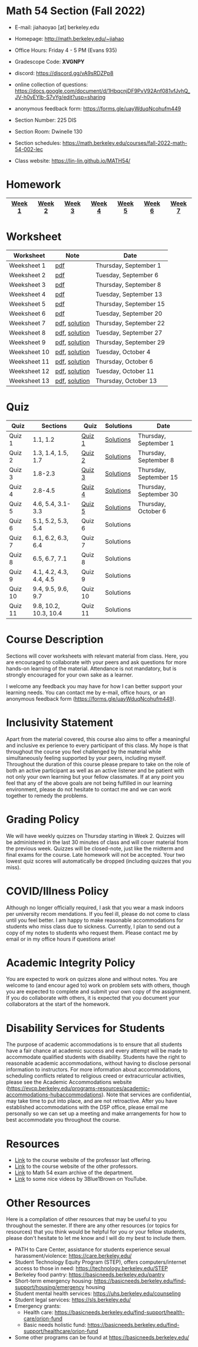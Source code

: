 # Math 54 Section (Fall 2022)

- E-mail: jiahaoyao [at] berkeley.edu

- Homepage: http://math.berkeley.edu/~jiahao

- Office Hours: Friday 4 - 5 PM (Evans 935)

- Gradescope Code: **XVGNPY**

- discord: https://discord.gg/vA9sRDZPp8

- online collection of questions: https://docs.google.com/document/d/1HbqcnjDF9PvV92Anf081vfJvhQ_JV-h0vEYlb-S7vYg/edit?usp=sharing

- anonymous feedback form: https://forms.gle/uayWduqNcohufm449

- Section Number: 225 DIS

- Section Room: Dwinelle 130

- Section schedules: https://math.berkeley.edu/courses/fall-2022-math-54-002-lec

- Class website: https://lin-lin.github.io/MATH54/


# Homework

| [Week 1](https://math.berkeley.edu/~jiahao/gsi/54_22f/hw/hw1.pdf)   | [Week 2](https://math.berkeley.edu/~jiahao/gsi/54_22f/hw/hw2.pdf)                                                                  | [Week 3](https://math.berkeley.edu/~jiahao/gsi/54_22f/hw/hw3.pdf)  | [Week 4](https://math.berkeley.edu/~jiahao/gsi/54_22f/hw/hw4.pdf)          | [Week 5](https://math.berkeley.edu/~jiahao/gsi/54_22f/hw/hw5.pdf)            |[Week 6](https://math.berkeley.edu/~jiahao/gsi/54_22f/hw/hw6.pdf)            | [Week 7](https://math.berkeley.edu/~jiahao/gsi/54_22f/hw/hw7.pdf)            |
|-------------|-----------------------------------------------------------------------|-----------------------|------|---|---|---|


# Worksheet

| Worksheet   | Note                                                                  | Date                  |
|-------------|-----------------------------------------------------------------------|-----------------------|
| Weeksheet 1 | [pdf](https://math.berkeley.edu/~jiahao/gsi/54_22f/worksheet/ws1.pdf) | Thursday, September 1 |
| Weeksheet 2 | [pdf](https://math.berkeley.edu/~jiahao/gsi/54_22f/worksheet/ws2.pdf) | Tuesday, September 6  |
| Weeksheet 3 | [pdf](https://math.berkeley.edu/~jiahao/gsi/54_22f/worksheet/ws3.pdf) | Thursday, September 8 |
| Weeksheet 4 | [pdf](https://math.berkeley.edu/~jiahao/gsi/54_22f/worksheet/ws4.pdf) | Tuesday, September 13  |
| Weeksheet 5 | [pdf](https://math.berkeley.edu/~jiahao/gsi/54_22f/worksheet/ws5.pdf) | Thursday, September 15 |
| Weeksheet 6 | [pdf](https://math.berkeley.edu/~jiahao/gsi/54_22f/worksheet/ws6.pdf) | Tuesday, September 20 |
| Weeksheet 7 | [pdf](https://math.berkeley.edu/~jiahao/gsi/54_22f/worksheet/ws7.pdf), [solution](https://math.berkeley.edu/~jiahao/gsi/54_22f/worksheet/ws7sol.pdf) | Thursday, September 22 |
| Weeksheet 8 | [pdf](https://math.berkeley.edu/~jiahao/gsi/54_22f/worksheet/ws8.pdf), [solution](https://math.berkeley.edu/~jiahao/gsi/54_22f/worksheet/ws8sol.pdf) | Tuesday, September 27 |
| Weeksheet 9 | [pdf](https://math.berkeley.edu/~jiahao/gsi/54_22f/worksheet/ws9.pdf), [solution](https://math.berkeley.edu/~jiahao/gsi/54_22f/worksheet/ws9sol.pdf) | Thursday, September 29 |
| Weeksheet 10 | [pdf](https://math.berkeley.edu/~jiahao/gsi/54_22f/worksheet/ws10.pdf), [solution](https://math.berkeley.edu/~jiahao/gsi/54_22f/worksheet/ws10sol.pdf) | Tuesday, October 4 |
| Weeksheet 11 | [pdf](https://math.berkeley.edu/~jiahao/gsi/54_22f/worksheet/ws11.pdf), [solution](https://math.berkeley.edu/~jiahao/gsi/54_22f/worksheet/ws11sol.pdf) | Thursday, October 6 |
| Weeksheet 12 | [pdf](https://math.berkeley.edu/~jiahao/gsi/54_22f/worksheet/ws12.pdf), [solution](https://math.berkeley.edu/~jiahao/gsi/54_22f/worksheet/ws12sol.pdf) | Tuesday, October 11 |
| Weeksheet 13 | [pdf](https://math.berkeley.edu/~jiahao/gsi/54_22f/worksheet/ws13.pdf), [solution](https://math.berkeley.edu/~jiahao/gsi/54_22f/worksheet/ws13sol.pdf) | Thursday, October 13 |

# Quiz

| Quiz    | Sections                | Quiz    | Solutions | Date                  |
| ------- | ----------------------- | ------- | --------- | --------------------- |
| Quiz 1  | 1.1, 1.2                | [Quiz 1](https://math.berkeley.edu/~jiahao/gsi/54_22f/quiz/q1.pdf)  | [Solutions](https://math.berkeley.edu/~jiahao/gsi/54_22f/quiz/q1sol.pdf) | Thursday, September 1 |
| Quiz 2  | 1.3, 1.4, 1.5, 1.7      | [Quiz 2](https://math.berkeley.edu/~jiahao/gsi/54_22f/quiz/q2.pdf)  | [Solutions](https://math.berkeley.edu/~jiahao/gsi/54_22f/quiz/q2sol.pdf) | Thursday, September 8 |
| Quiz 3  | 1.8-2.3                 | [Quiz 3](https://math.berkeley.edu/~jiahao/gsi/54_22f/quiz/q3.pdf)   | [Solutions](https://math.berkeley.edu/~jiahao/gsi/54_22f/quiz/q3sol.pdf) | Thursday, September 15|
| Quiz 4  | 2.8-4.5                 | [Quiz 4](https://math.berkeley.edu/~jiahao/gsi/54_22f/quiz/q4.pdf)   | [Solutions](https://math.berkeley.edu/~jiahao/gsi/54_22f/quiz/q4sol.pdf) | Thursday, September 30|
| Quiz 5  | 4.6, 5.4, 3.1-3.3       | [Quiz 5](https://math.berkeley.edu/~jiahao/gsi/54_22f/quiz/q5.pdf)  | [Solutions](https://math.berkeley.edu/~jiahao/gsi/54_22f/quiz/q5sol.pdf) | Thursday, October 6   |
| Quiz 6  | 5.1, 5.2, 5.3, 5.4      | Quiz 6  | Solutions |                       |
| Quiz 7  | 6.1, 6.2, 6.3, 6.4      | Quiz 7  | Solutions |                       |
| Quiz 8  | 6.5, 6.7, 7.1           | Quiz 8  | Solutions |                       |
| Quiz 9  | 4.1, 4.2, 4.3, 4.4, 4.5 | Quiz 9  | Solutions |                       |
| Quiz 10 | 9.4, 9.5, 9.6, 9.7      | Quiz 10 | Solutions |                       |
| Quiz 11 | 9.8, 10.2, 10.3, 10.4   | Quiz 11 | Solutions |                       |

# Course Description

Sections will cover worksheets with relevant material from class. Here, you are encouraged to collaborate with your peers and ask questions for more hands-on learning of the material. Attendance is not mandatory, but is strongly encouraged for your own sake as a learner. 

I welcome any feedback you may have for how I can better support your learning needs. You can contact me by e-mail, office hours, or an anonymous feedback form (https://forms.gle/uayWduqNcohufm449). 

# Inclusivity Statement

Apart from the material covered, this course also aims to offer a meaningful and inclusive ex perience to every participant of this class. My hope is that throughout the course you feel challenged by the material while simultaneously feeling supported by your peers, including myself. Throughout the duration of this course please prepare to take on the role of both an active participant as well as an active listener and be patient with not only your own learning but your fellow classmates. If at any point you feel that any of the above goals are not being fulfilled in our learning environment, please do not hesitate to contact me and we can work together to remedy the problems. 

# Grading Policy

We will have weekly quizzes on Thursday starting in Week 2. Quizzes will be administered in the last 30 minutes of class and will cover material from the previous week. Quizzes will be closed-note, just like the midterm and final exams for the course. Late homework will not be accepted. Your two lowest quiz scores will automatically be dropped (including quizzes that you miss). 

# COVID/Illness Policy

Although no longer officially required, I ask that you wear a mask indoors per university recom mendations. If you feel ill, please do not come to class until you feel better. I am happy to make reasonable accommodations for students who miss class due to sickness. Currently, I plan to send out a copy of my notes to students who request them. Please contact me by email or in my office hours if questions arise! 

# Academic Integrity Policy 

You are expected to work on quizzes alone and without notes. You are welcome to (and encour aged to) work on problem sets with others, though you are expected to complete and submit your own copy of the assignment. If you do collaborate with others, it is expected that you document your collaborators at the start of the homework. 

# Disability Services for Students 

The purpose of academic accommodations is to ensure that all students have a fair chance at academic success and every attempt will be made to accommodate qualified students with disability. Students have the right to reasonable academic accommodations, without having to disclose personal information to instructors. For more information about accommodations, scheduling conflicts related to religious creed or extracurricular activities, please see the Academic Accommodations website (https://evcp.berkeley.edu/programs-resources/academic-accommodations-hubaccommodations). Note that services are confidential, may take time to put into place, and are not retroactive. After you have established accommodations with the DSP office, please email me personally so we can set up a meeting and make arrangements for how to best accommodate you throughout the course. 


# Resources

- [Link](https://github.com/lin-lin/MATH54/tree/2020Spring) to the course website of the professor last offering.
- [Link](https://math.berkeley.edu/~nikhil/courses/54.s21/) to the course website of the other professors.
- [Link](https://math.berkeley.edu/courses/archives/exams/math-54/) to Math 54 exam archive of the department.
- [Link](https://www.youtube.com/playlist?list=PLZHQObOWTQDPD3MizzM2xVFitgF8hE_ab) to some nice videos by 3Blue1Brown on YouTube.

# Other Resources 

Here is a compilation of other resources that may be useful to you throughout the semester. If there are any other resources (or topics for resources) that you think would be helpful for you or your fellow students, please don't hesitate to let me know and I will do my best to include them. 

- PATH to Care Center, assistance for students experience sexual harassment/violence: https://care.berkeley.edu/ 
- Student Technology Equity Program (STEP), offers computers/internet access to those in need: https://technology.berkeley.edu/STEP 
- Berkeley food pantry: https://basicneeds.berkeley.edu/pantry 
- Short-term emergency housing: https://basicneeds.berkeley.edu/find-support/housing/emergency housing 
- Student mental health services: https://uhs.berkeley.edu/counseling 
- Student legal services: https://sls.berkeley.edu/ 
- Emergency grants:
  - Health care: https://basicneeds.berkeley.edu/find-support/health-care/orion-fund 
  - Basic needs holistic fund: https://basicneeds.berkeley.edu/find-support/healthcare/orion-fund 
- Some other programs can be found at https://basicneeds.berkeley.edu/

